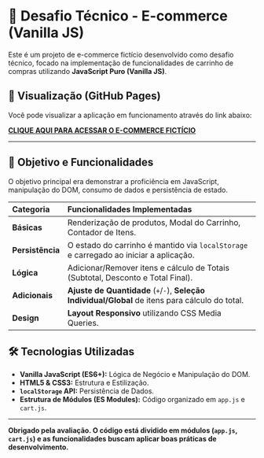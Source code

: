 # 🛒 Desafio Técnico - E-commerce (Vanilla JS)

Este é um projeto de e-commerce fictício desenvolvido como desafio técnico, focado na implementação de funcionalidades de carrinho de compras utilizando **JavaScript Puro (Vanilla JS)**.

## 🔗 Visualização (GitHub Pages)

Você pode visualizar a aplicação em funcionamento através do link abaixo:

**[CLIQUE AQUI PARA ACESSAR O E-COMMERCE FICTÍCIO](https://gb-franca.github.io/Desafio-Front-GTI/)**

---

## 🎯 Objetivo e Funcionalidades

O objetivo principal era demonstrar a proficiência em JavaScript, manipulação do DOM, consumo de dados e persistência de estado.

| Categoria | Funcionalidades Implementadas |
| :--- | :--- |
| **Básicas** | Renderização de produtos, Modal do Carrinho, Contador de Itens. |
| **Persistência** | O estado do carrinho é mantido via `localStorage` e carregado ao iniciar a aplicação. |
| **Lógica** | Adicionar/Remover itens e cálculo de Totais (Subtotal, Desconto e Total Final). |
| **Adicionais** | **Ajuste de Quantidade** (`+`/`-`), **Seleção Individual/Global** de itens para cálculo do total. |
| **Design** | **Layout Responsivo** utilizando CSS Media Queries. |

## 🛠️ Tecnologias Utilizadas

* **Vanilla JavaScript (ES6+):** Lógica de Negócio e Manipulação do DOM.
* **HTML5 & CSS3:** Estrutura e Estilização.
* **`localStorage` API:** Persistência de Dados.
* **Estrutura de Módulos (ES Modules):** Código organizado em `app.js` e `cart.js`.

---
**Obrigado pela avaliação. O código está dividido em módulos (`app.js`, `cart.js`) e as funcionalidades buscam aplicar boas práticas de desenvolvimento.**

